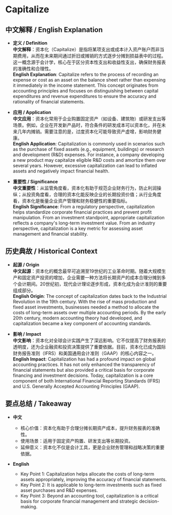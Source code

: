 # Capitalize

## 中文解释 / English Explanation

* **定义 / Definition**  
  **中文解释**：资本化（Capitalize）是指将某项支出或成本计入资产账户而非当期费用，从而在未来期间通过折旧或摊销的方式逐步分摊到损益表中的过程。这一概念源于会计学，核心在于区分资本性支出和收益性支出，确保财务报表的准确性和合理性。  
  **English Explanation**: Capitalize refers to the process of recording an expense or cost as an asset on the balance sheet rather than expensing it immediately in the income statement. This concept originates from accounting principles and focuses on distinguishing between capital expenditures and revenue expenditures to ensure the accuracy and rationality of financial statements.

* **应用 / Application**  
  **中文应用**：资本化常用于企业购置固定资产（如设备、建筑物）或研发支出等场景。例如，企业在开发新产品时，符合条件的研发成本可以资本化，并在未来几年内摊销。需要注意的是，过度资本化可能导致资产虚增，影响财务健康。  
  **English Application**: Capitalization is commonly used in scenarios such as the purchase of fixed assets (e.g., equipment, buildings) or research and development (R&D) expenses. For instance, a company developing a new product may capitalize eligible R&D costs and amortize them over several years. However, excessive capitalization can lead to inflated assets and negatively impact financial health.

* **重要性 / Significance**  
  **中文重要性**：从监管角度看，资本化有助于规范企业财务行为，防止利润操纵；从投资角度看，合理的资本化能反映企业的长期投资价值；从行业角度看，资本化是衡量企业资产管理和财务稳健性的重要指标。  
  **English Significance**: From a regulatory perspective, capitalization helps standardize corporate financial practices and prevent profit manipulation. From an investment standpoint, appropriate capitalization reflects a company's long-term investment value. From an industry perspective, capitalization is a key metric for assessing asset management and financial stability.

## 历史典故 / Historical Context

* **起源 / Origin**  
  **中文起源**：资本化的概念最早可追溯至19世纪的工业革命时期。随着大规模生产和固定资产投资的增加，企业需要一种方法将长期资产的成本合理分摊到多个会计期间。20世纪初，现代会计理论逐步形成，资本化成为会计准则的重要组成部分。  
  **English Origin**: The concept of capitalization dates back to the Industrial Revolution in the 19th century. With the rise of mass production and fixed asset investments, businesses needed a method to allocate the costs of long-term assets over multiple accounting periods. By the early 20th century, modern accounting theory had developed, and capitalization became a key component of accounting standards.

* **影响 / Impact**  
  **中文影响**：资本化对全球会计实践产生了深远影响。它不仅提高了财务报表的透明度，还为企业融资和投资决策提供了重要依据。目前，资本化已成为国际财务报告准则（IFRS）和美国通用会计准则（GAAP）的核心内容之一。  
  **English Impact**: Capitalization has had a profound impact on global accounting practices. It has not only enhanced the transparency of financial statements but also provided a critical basis for corporate financing and investment decisions. Today, capitalization is a core component of both International Financial Reporting Standards (IFRS) and U.S. Generally Accepted Accounting Principles (GAAP).

## 要点总结 / Takeaway

* **中文**  
  - 核心价值：资本化有助于合理分摊长期资产成本，提升财务报表的准确性。  
  - 使用场景：适用于固定资产购置、研发支出等长期投资。  
  - 延伸意义：资本化不仅是会计工具，更是企业财务管理和战略决策的重要依据。  

* **English**  
  - Key Point 1: Capitalization helps allocate the costs of long-term assets appropriately, improving the accuracy of financial statements.  
  - Key Point 2: It is applicable to long-term investments such as fixed asset purchases and R&D expenses.  
  - Key Point 3: Beyond an accounting tool, capitalization is a critical basis for corporate financial management and strategic decision-making.